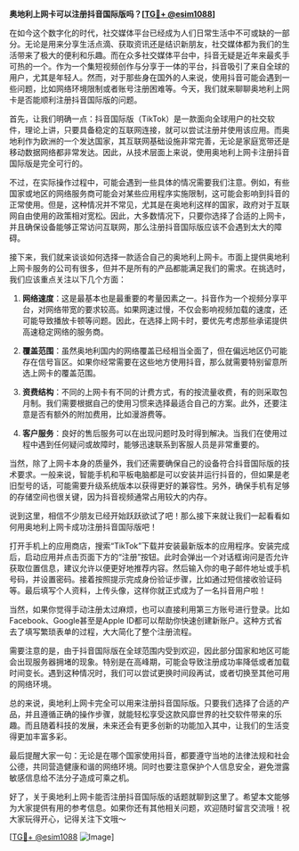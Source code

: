 **奥地利上网卡可以注册抖音国际版吗？[[TG💪+ @esim1088](https://t.me/s/esim1088)]**

在如今这个数字化的时代，社交媒体平台已经成为人们日常生活中不可或缺的一部分。无论是用来分享生活点滴、获取资讯还是结识新朋友，社交媒体都为我们的生活带来了极大的便利和乐趣。而在众多社交媒体平台中，抖音无疑是近年来最炙手可热的一个。作为一个集短视频创作与分享于一体的平台，抖音吸引了来自全球的用户，尤其是年轻人。然而，对于那些身在国外的人来说，使用抖音可能会遇到一些问题，比如网络环境限制或者账号注册困难等。今天，我们就来聊聊奥地利上网卡是否能顺利注册抖音国际版的问题。

首先，让我们明确一点：抖音国际版（TikTok）是一款面向全球用户的社交软件，理论上讲，只要具备稳定的互联网连接，就可以尝试注册并使用该应用。而奥地利作为欧洲的一个发达国家，其互联网基础设施非常完善，无论是家庭宽带还是移动数据网络都非常发达。因此，从技术层面上来说，使用奥地利上网卡注册抖音国际版是完全可行的。

不过，在实际操作过程中，可能会遇到一些具体的情况需要我们注意。例如，有些国家或地区的网络服务商可能会对某些应用程序实施限制，这可能会影响到抖音的正常使用。但是，这种情况并不常见，尤其是在奥地利这样的国家，政府对于互联网自由使用的政策相对宽松。因此，大多数情况下，只要你选择了合适的上网卡，并且确保设备能够正常访问互联网，那么注册抖音国际版应该不会遇到太大的障碍。

接下来，我们就来谈谈如何选择一款适合自己的奥地利上网卡。市面上提供奥地利上网卡服务的公司有很多，但并不是所有的产品都能满足我们的需求。在挑选时，我们应该重点关注以下几个方面：

1. **网络速度**：这是最基本也是最重要的考量因素之一。抖音作为一个视频分享平台，对网络带宽的要求较高。如果网速过慢，不仅会影响视频加载的速度，还可能导致播放卡顿等问题。因此，在选择上网卡时，要优先考虑那些承诺提供高速稳定网络的服务商。

2. **覆盖范围**：虽然奥地利国内的网络覆盖已经相当全面了，但在偏远地区仍可能存在信号盲区。如果你经常需要在这些地方使用抖音，那么就需要特别留意所选上网卡的覆盖范围。

3. **资费结构**：不同的上网卡有不同的计费方式，有的按流量收费，有的则采取包月制。我们需要根据自己的使用习惯来选择最适合自己的方案。此外，还要注意是否有额外的附加费用，比如漫游费等。

4. **客户服务**：良好的售后服务可以在出现问题时及时得到解决。当我们在使用过程中遇到任何疑问或故障时，能够迅速联系到客服人员是非常重要的。

当然，除了上网卡本身的质量外，我们还需要确保自己的设备符合抖音国际版的技术要求。一般来说，智能手机和平板电脑都是可以安装并运行抖音的，但如果是老旧型号的话，可能需要升级系统版本以获得更好的兼容性。另外，确保手机有足够的存储空间也很关键，因为抖音视频通常占用较大的内存。

说到这里，相信不少朋友已经开始跃跃欲试了吧！那么接下来就让我们一起看看如何用奥地利上网卡成功注册抖音国际版吧！

打开手机上的应用商店，搜索“TikTok”下载并安装最新版本的应用程序。安装完成后，启动应用并点击页面下方的“注册”按钮。此时会弹出一个对话框询问是否允许获取位置信息，建议允许以便更好地推荐内容。然后输入你的电子邮件地址或手机号码，并设置密码。接着按照提示完成身份验证步骤，比如通过短信接收验证码等。最后填写个人资料，上传头像，这样你就正式成为了一名抖音用户啦！

当然，如果你觉得手动注册太过麻烦，也可以直接利用第三方账号进行登录。比如Facebook、Google甚至是Apple ID都可以帮助你快速创建新账户。这种方式省去了填写繁琐表单的过程，大大简化了整个注册流程。

需要注意的是，由于抖音国际版在全球范围内受到欢迎，因此部分国家和地区可能会出现服务器拥堵的现象。特别是在高峰期，可能会导致注册成功率降低或者加载时间变长。遇到这种情况时，我们可以尝试更换时间段再试，或者切换至其他可用的网络环境。

总的来说，奥地利上网卡完全可以用来注册抖音国际版。只要我们选择了合适的产品，并且遵循正确的操作步骤，就能轻松享受这款风靡世界的社交软件带来的乐趣。而且随着科技的发展，未来还会有更多创新的功能加入其中，让我们的生活变得更加丰富多彩。

最后提醒大家一句：无论是在哪个国家使用抖音，都要遵守当地的法律法规和社会公德，共同营造健康和谐的网络环境。同时也要注意保护个人信息安全，避免泄露敏感信息给不法分子造成可乘之机。

好了，关于奥地利上网卡能否注册抖音国际版的话题就聊到这里了。希望本文能够为大家提供有用的参考信息。如果你还有其他相关问题，欢迎随时留言交流哦！祝大家玩得开心，记得关注下文哦～

[[TG💪+ @esim1088](https://t.me/s/esim1088) ![Image](https://i.postimg.cc/4NQfJmqS/Snipaste-2025-05-13-00-14-12.png)]